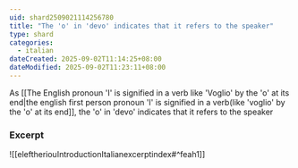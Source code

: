 ```yaml
---
uid: shard2509021114256780
title: "The 'o' in 'devo' indicates that it refers to the speaker"
type: shard
categories:
  - italian
dateCreated: 2025-09-02T11:14:25+08:00
dateModified: 2025-09-02T11:23:11+08:00
---
```

As [[The English pronoun 'I' is signified in a verb like 'Voglio' by the 'o' at its end|the english first person pronoun 'I' is signified in a verb(like 'voglio' by the 'o' at its end]], the 'o' in 'devo' indicates that it refers to the speaker
### Excerpt
![[eleftheriouIntroductionItalianexcerptindex#^feah1]]
